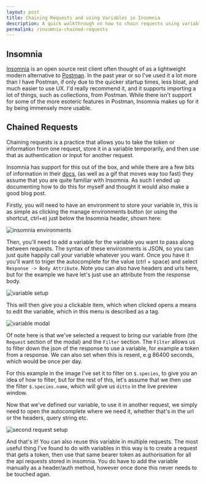 ```yaml
---
layout: post
title: Chaining Requests and using Variables in Insomnia
description: A quick walkthrough on how to chain requests using variables, in the rest client Insomnia.
permalink: /insomnia-chained-requests
---
```


## Insomnia

[Insomnia](https://insomnia.rest) is an open source rest client often thought of as a lightweight modern alternative to [Postman](https://www.postman.com/). In the past year or so I've used it a lot more than I have Postman, if only due to the quicker startup times, less bloat, and much easier to use UX. I'd really recommend it, and it supports importing a lot of things, such as collections, from Postman. While there isn't support for some of the more esoteric features in Postman, Insomnia makes up for it by being immensely more usable.

## Chained Requests

Chaining requests is a practice that allows you to take the token or information from one request, store it in a variable temporarily, and then use that as authentication or input for another request.

Insomnia has support for this out of the box, and while there are a few bits of information in their [docs](https://support.insomnia.rest/article/43-chaining-requests), (as well as a gif that moves way too fast) they assume that you are quite familiar with Insomnia. As such I ended up documenting how to do this for myself and thought it would also make a good blog post.

Firstly, you will need to have an environment to store your variable in, this is as simple as clicking the manage environments button (or using the shortcut, ctrl+e) just below the Insomnia header, shown here:

![insomnia environments](https://user-images.githubusercontent.com/1202911/103244551-47c3e380-4955-11eb-8d7d-51724ee18c11.png)

Then, you'll need to add a variable for the variable you want to pass along between requests. The syntax of these environments is JSON, so you can just quite happily call your variable whatever you want. Once you have it you'll want to triger the autocomplete for the value (ctrl + space) and select `Response -> Body Attribute`. Note you can also have headers and urls here, but for the example we have let's just use an attribute from the response body.

![variable setup](https://user-images.githubusercontent.com/1202911/103244555-48f51080-4955-11eb-9931-85490aaa6753.png)

This will then give you a clickable item, which when clicked opens a means to edit the variable, which in this menu is described as a tag.

![variable modal](https://user-images.githubusercontent.com/1202911/103244554-485c7a00-4955-11eb-97c0-9ce6dc03f2ac.png)

Of note here is that we've selected a request to bring our variable from (the `Request` section of the modal) and the `Filter` section. The `Filter` allows us to filter down the json of the response to use a variable, for example a token from a response. We can also set when this is resent, e.g 86400 seconds, which would be once per day.

For this example in the image I've set it to filter on `$.species`, to give you an idea of how to filter, but for the rest of this, let's assume that we then use the filter `$.species.name`, which will give us `ditto` in the live preview window.

Now that we've defined our variable, to use it in another request, we simply need to open the autocomplete where we need it, whether that's in the url or the headers, query string etc.

![second request setup](https://user-images.githubusercontent.com/1202911/103244556-48f51080-4955-11eb-80f9-80d1db23492a.png)

And that's it! You can also reuse this variable in multiple requests. The most useful thing I've found to do with variables in this way is to create a request that gets a token, then use that same bearer token as authorisation for all the api requests stored in insomnia. You do have to add the variable manually as a header/auth method, however once done this never needs to be touched agan.
